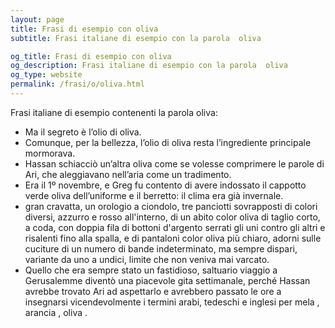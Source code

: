 ```yaml
---
layout: page
title: Frasi di esempio con oliva 
subtitle: Frasi italiane di esempio con la parola  oliva

og_title: Frasi di esempio con oliva 
og_description: Frasi italiane di esempio con la parola  oliva
og_type: website
permalink: /frasi/o/oliva.html
---
```


Frasi italiane di esempio contenenti la parola oliva:


- Ma il segreto è l’olio di oliva.
- Comunque, per la bellezza, l’olio di oliva resta l’ingrediente principale mormorava.
- Hassan schiacciò un’altra oliva come se volesse comprimere le parole di Ari, che aleggiavano nell’aria come un tradimento.
- Era il 1º novembre, e Greg fu contento di avere indossato il cappotto verde oliva dell’uniforme e il berretto: il clima era già invernale.
- gran cravatta, un orologio a ciondolo, tre panciotti sovrapposti di colori diversi, azzurro e rosso all'interno, di un abito color oliva di taglio corto, a coda, con doppia fila di bottoni d'argento serrati gli uni contro gli altri e risalenti fino alla spalla, e di pantaloni color oliva più chiaro, adorni sulle cuciture di un numero di bande indeterminato, ma sempre dispari, variante da uno a undici, limite che non veniva mai varcato.
- Quello che era sempre stato un fastidioso, saltuario viaggio a Gerusalemme diventò una piacevole gita settimanale, perché Hassan avrebbe trovato Ari ad aspettarlo e avrebbero passato le ore a insegnarsi vicendevolmente i termini arabi, tedeschi e inglesi per mela , arancia , oliva .
